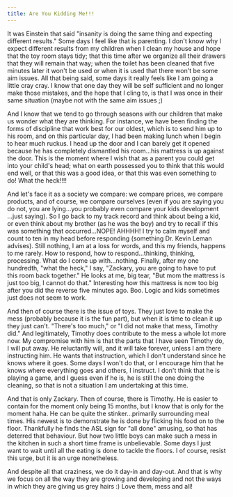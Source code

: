 ```yaml
---
title: Are You Kidding Me!!!
---
```


It was Einstein that said "insanity is doing the same thing and expecting different results." Some days I feel like that is parenting. I don't know why I expect different results from my children when I clean my house and hope that the toy room stays tidy; that this time after we organize all their drawers that they will remain that way; when the toilet has been cleaned that five minutes later it won't be used or when it is used that there won't be some aim issues. All that being said, some days it really feels like I am going a little cray cray. I know that one day they will be self sufficient and no longer make those mistakes, and the hope that I cling to, is that I was once in their same situation (maybe not with the same aim issues ;)

And I know that we tend to go through seasons with our children that make us wonder what they are thinking. For instance, we have been finding the forms of discipline that work best for our oldest, which is to send him up to his room, and on this particular day, I had been making lunch when I begin to hear much ruckus. I head up the door and I can barely get it opened because he has completely dismantled his room...his mattress is up against the door. This is the moment where I wish that as a parent you could get into your child's head; what on earth possessed you to think that this would end well, or that this was a good idea, or that this was even something to do! What the heck!!!!

And let's face it as a society we compare: we compare prices, we compare products, and of course, we compare ourselves (even if you are saying you do not, you are lying...you probably even compare your kids development ...just saying). So I go back to my track record and think about being a kid, or even think about my brother (as he was the boy) and try to recall if this was something that occurred...NOPE! AHHHH! I try to calm myself and count to ten in my head before responding (something Dr. Kevin Leman advises). Still nothing, I am at a loss for words, and this my friends, happens to me rarely. How to respond, how to respond...thinking, thinking, processing. What do I come up with...nothing. Finally, after my one hundredth, "what the heck," I say, "Zackary, you are going to have to put this room back together." He looks at me, big tear, "But mom the mattress is just too big, I cannot do that." Interesting how this mattress is now too big after you did the reverse five minutes ago. Boo. Logic and kids sometimes just does not seem to work.

And then of course there is the issue of toys. They just love to make the mess (probably because it is the fun part), but when it is time to clean it up they just can't. "There's too much," or "I did not make that mess, Timothy did." And legitimately, Timothy does contribute to the mess a whole lot more now. My compromise with him is that the parts that I have seen Timothy do, I will put away. He reluctantly will, and it will take forever, unless I am there instructing him. He wants that instruction, which I don't understand since he knows where it goes. Some days I won't do that, or I encourage him that he knows where everything goes and others, I instruct. I don't think that he is playing a game, and I guess even if he is, he is still the one doing the cleaning, so that is not a situation I am undertaking at this time.

And that is only Zackary. Then of course, there is Timothy. He is easier to contain for the moment only being 15 months, but I know that is only for the moment haha. He can be quite the stinker...primarily surrounding meal times. His newest is to demonstrate he is done by flicking his food on to the floor. Thankfully he finds the ASL sign for "all done" amusing, so that has deterred that behaviour. But how two little boys can make such a mess in the kitchen in such a short time frame is unbelievable. Some days I just want to wait until all the eating is done to tackle the floors. I of course, resist this urge, but it is an urge nonetheless.

And despite all that craziness, we do it day-in and day-out. And that is why we focus on all the way they are growing and developing and not the ways in which they are giving us grey hairs :) Love them, mess and all!
